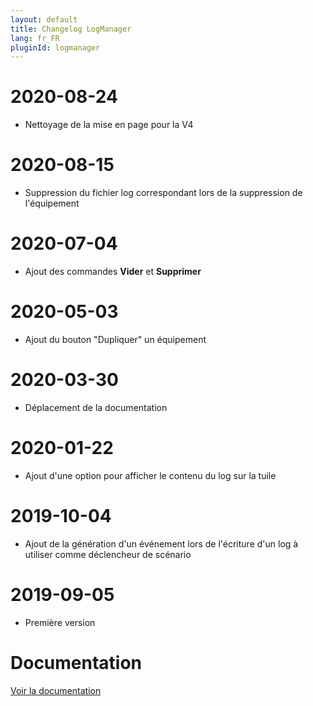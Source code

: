 ```yaml
---
layout: default
title: Changelog LogManager
lang: fr_FR
pluginId: logmanager
---
```


# 2020-08-24

- Nettoyage de la mise en page pour la V4

# 2020-08-15

- Suppression du fichier log correspondant lors de la suppression de l'équipement

# 2020-07-04

- Ajout des commandes **Vider** et **Supprimer**

# 2020-05-03

- Ajout du bouton "Dupliquer" un équipement

# 2020-03-30

- Déplacement de la documentation

# 2020-01-22

- Ajout d'une option pour afficher le contenu du log sur la tuile

# 2019-10-04

- Ajout de la génération d'un événement lors de l'écriture d'un log à utiliser comme déclencheur de scénario

# 2019-09-05

- Première version

# Documentation

[Voir la documentation]({{site.baseurl}}/{{page.pluginId}}/{{page.lang}})
